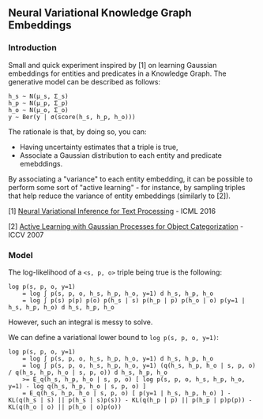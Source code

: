 ## Neural Variational Knowledge Graph Embeddings

### Introduction

Small and quick experiment inspired by [1] on learning Gaussian embeddings for entities and predicates in a Knowledge Graph.
The generative model can be described as follows:

```
h_s ~ N(μ_s, Σ_s)
h_p ~ N(μ_p, Σ_p)
h_o ~ N(μ_o, Σ_o)
y ~ Ber(y | σ(score(h_s, h_p, h_o)))
```

The rationale is that, by doing so, you can:
- Having uncertainty estimates that a triple is true,
- Associate a Gaussian distribution to each entity and predicate emebddings.

By associating a "variance" to each entity embedding, it can be possible to perform some sort of "active learning" - for instance, by sampling triples that help reduce the variance of entity embeddings (similarly to [2]).

[1] [Neural Variational Inference for Text Processing](https://arxiv.org/abs/1511.06038) - ICML 2016

[2] [Active Learning with Gaussian Processes for Object Categorization](http://people.csail.mit.edu/rurtasun/publications/iccv_kapoor_et_al.pdf) - ICCV 2007

### Model

The log-likelihood of a `<s, p, o>` triple being true is the following:

```
log p(s, p, o, y=1)
    = log ∫ p(s, p, o, h_s, h_p, h_o, y=1) d h_s, h_p, h_o
    = log ∫ p(s) p(p) p(o) p(h_s | s) p(h_p | p) p(h_o | o) p(y=1 | h_s, h_p, h_o) d h_s, h_p, h_o
```

However, such an integral is messy to solve.

We can define a variational lower bound to `log p(s, p, o, y=1)`:

```
log p(s, p, o, y=1)
    = log ∫ p(s, p, o, h_s, h_p, h_o, y=1) d h_s, h_p, h_o
    = log ∫ p(s, p, o, h_s, h_p, h_o, y=1) (q(h_s, h_p, h_o | s, p, o) / q(h_s, h_p, h_o | s, p, o)) d h_s, h_p, h_o
    >= E_q(h_s, h_p, h_o | s, p, o) [ log p(s, p, o, h_s, h_p, h_o, y=1) - log q(h_s, h_p, h_o | s, p, o) ]
    = E_q(h_s, h_p, h_o | s, p, o) [ p(y=1 | h_s, h_p, h_o) ] - KL(q(h_s | s) || p(h_s | s)p(s)) - KL(q(h_p | p) || p(h_p | p)p(p)) - KL(q(h_o | o) || p(h_o | o)p(o))
```